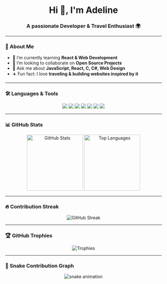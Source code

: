 <!-- PROFILE HEADER -->
<h1 align="center">Hi 👋, I'm Adeline</h1>
<h3 align="center">A passionate Developer & Travel Enthusiast 🌍</h3>

---

### 🚀 About Me
- 🌱 I’m currently learning **React & Web Development**  
- 👯 I’m looking to collaborate on **Open Source Projects**  
- 💬 Ask me about **JavaScript, React, C, C#, Web Design**  
- ✈️ Fun fact: I love **traveling & building websites inspired by it**  

---

### 🛠️ Languages & Tools
<p align="center">
  <img src="https://img.shields.io/badge/Java-ED8B00?style=for-the-badge&logo=openjdk&logoColor=white"/>
  <img src="https://img.shields.io/badge/C-00599C?style=for-the-badge&logo=c&logoColor=white"/>
  <img src="https://img.shields.io/badge/React-20232A?style=for-the-badge&logo=react&logoColor=61DAFB"/>
  <img src="https://img.shields.io/badge/HTML5-E34F26?style=for-the-badge&logo=html5&logoColor=white"/>
  <img src="https://img.shields.io/badge/CSS3-1572B6?style=for-the-badge&logo=css3&logoColor=white"/>
  <img src="https://img.shields.io/badge/Git-F05032?style=for-the-badge&logo=git&logoColor=white"/>
  <img src="https://img.shields.io/badge/GitHub-100000?style=for-the-badge&logo=github&logoColor=white"/>
</p>

---

### 📊 GitHub Stats
<p align="center">
  <img src="https://github-readme-stats.vercel.app/api?username=adeline333&show_icons=true&theme=radical" alt="GitHub Stats" height="180"/>
  <img src="https://github-readme-stats.vercel.app/api/top-langs/?username=adeline333&layout=compact&theme=radical" alt="Top Languages" height="180"/>
</p>

---

### 🔥 Contribution Streak
<p align="center">
  <img src="https://streak-stats.demolab.com?user=adeline333&theme=radical&border_radius=10" alt="GitHub Streak"/>
</p>

---

### 🏆 GitHub Trophies
<p align="center">
  <img src="https://github-profile-trophy.vercel.app/?username=adeline333&theme=onedark&row=1&column=6" alt="Trophies"/>
</p>

---

### 🐍 Snake Contribution Graph
<p align="center">
  <img src="https://github.com/adeline333/adeline333/blob/output/github-contribution-grid-snake.svg" alt="snake animation"/>
</p>
</p>
